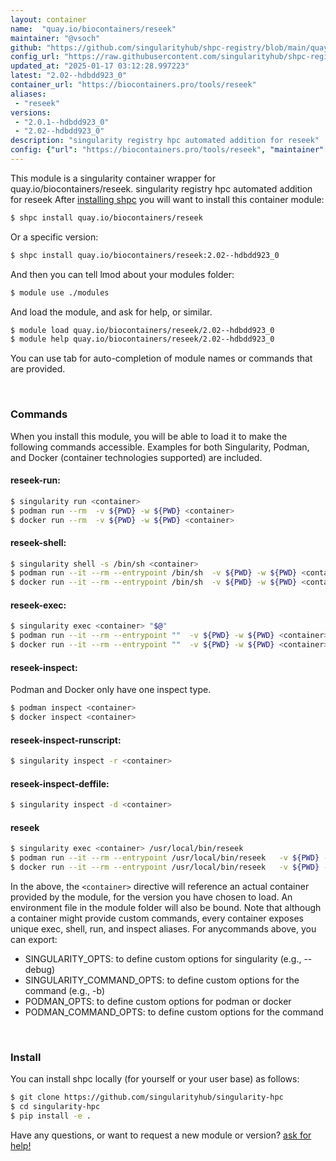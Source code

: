 ```yaml
---
layout: container
name:  "quay.io/biocontainers/reseek"
maintainer: "@vsoch"
github: "https://github.com/singularityhub/shpc-registry/blob/main/quay.io/biocontainers/reseek/container.yaml"
config_url: "https://raw.githubusercontent.com/singularityhub/shpc-registry/main/quay.io/biocontainers/reseek/container.yaml"
updated_at: "2025-01-17 03:12:28.997223"
latest: "2.02--hdbdd923_0"
container_url: "https://biocontainers.pro/tools/reseek"
aliases:
 - "reseek"
versions:
 - "2.0.1--hdbdd923_0"
 - "2.02--hdbdd923_0"
description: "singularity registry hpc automated addition for reseek"
config: {"url": "https://biocontainers.pro/tools/reseek", "maintainer": "@vsoch", "description": "singularity registry hpc automated addition for reseek", "latest": {"2.02--hdbdd923_0": "sha256:69f027e649a341c4e3e69d6c792639d2049d250170de5b4d5936ae7bf4f08f8b"}, "tags": {"2.0.1--hdbdd923_0": "sha256:e5c1a4aa7d0111dc5447fbd1aab901ccf85d869954be922c6fe121d1f40f651e", "2.02--hdbdd923_0": "sha256:69f027e649a341c4e3e69d6c792639d2049d250170de5b4d5936ae7bf4f08f8b"}, "docker": "quay.io/biocontainers/reseek", "aliases": {"reseek": "/usr/local/bin/reseek"}}
---
```


This module is a singularity container wrapper for quay.io/biocontainers/reseek.
singularity registry hpc automated addition for reseek
After [installing shpc](#install) you will want to install this container module:


```bash
$ shpc install quay.io/biocontainers/reseek
```

Or a specific version:

```bash
$ shpc install quay.io/biocontainers/reseek:2.02--hdbdd923_0
```

And then you can tell lmod about your modules folder:

```bash
$ module use ./modules
```

And load the module, and ask for help, or similar.

```bash
$ module load quay.io/biocontainers/reseek/2.02--hdbdd923_0
$ module help quay.io/biocontainers/reseek/2.02--hdbdd923_0
```

You can use tab for auto-completion of module names or commands that are provided.

<br>

### Commands

When you install this module, you will be able to load it to make the following commands accessible.
Examples for both Singularity, Podman, and Docker (container technologies supported) are included.

#### reseek-run:

```bash
$ singularity run <container>
$ podman run --rm  -v ${PWD} -w ${PWD} <container>
$ docker run --rm  -v ${PWD} -w ${PWD} <container>
```

#### reseek-shell:

```bash
$ singularity shell -s /bin/sh <container>
$ podman run --it --rm --entrypoint /bin/sh  -v ${PWD} -w ${PWD} <container>
$ docker run --it --rm --entrypoint /bin/sh  -v ${PWD} -w ${PWD} <container>
```

#### reseek-exec:

```bash
$ singularity exec <container> "$@"
$ podman run --it --rm --entrypoint ""  -v ${PWD} -w ${PWD} <container> "$@"
$ docker run --it --rm --entrypoint ""  -v ${PWD} -w ${PWD} <container> "$@"
```

#### reseek-inspect:

Podman and Docker only have one inspect type.

```bash
$ podman inspect <container>
$ docker inspect <container>
```

#### reseek-inspect-runscript:

```bash
$ singularity inspect -r <container>
```

#### reseek-inspect-deffile:

```bash
$ singularity inspect -d <container>
```


#### reseek

```bash
$ singularity exec <container> /usr/local/bin/reseek
$ podman run --it --rm --entrypoint /usr/local/bin/reseek   -v ${PWD} -w ${PWD} <container> -c " $@"
$ docker run --it --rm --entrypoint /usr/local/bin/reseek   -v ${PWD} -w ${PWD} <container> -c " $@"
```



In the above, the `<container>` directive will reference an actual container provided
by the module, for the version you have chosen to load. An environment file in the
module folder will also be bound. Note that although a container
might provide custom commands, every container exposes unique exec, shell, run, and
inspect aliases. For anycommands above, you can export:

 - SINGULARITY_OPTS: to define custom options for singularity (e.g., --debug)
 - SINGULARITY_COMMAND_OPTS: to define custom options for the command (e.g., -b)
 - PODMAN_OPTS: to define custom options for podman or docker
 - PODMAN_COMMAND_OPTS: to define custom options for the command

<br>

### Install

You can install shpc locally (for yourself or your user base) as follows:

```bash
$ git clone https://github.com/singularityhub/singularity-hpc
$ cd singularity-hpc
$ pip install -e .
```

Have any questions, or want to request a new module or version? [ask for help!](https://github.com/singularityhub/singularity-hpc/issues)
